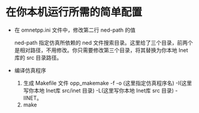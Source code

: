 # 在你本机运行所需的简单配置
* 在 omnetpp.ini 文件中，修改第二行 ned-path 的值

    ned-path 指定仿真所依赖的 ned 文件搜索目录。这里给了三个目录，前两个是相对路径，不用修改。你只需要修改第三个目录，将其替换为你本地 Inet 库的 src 目录路径。

* 编译仿真程序
    1. 生成 Makefile 文件
    opp_makemake -f -o (这里指定仿真程序名) -I(这里写你本地 Inet库 src/inet 目录) -L(这里写你本地 Inet库 src 目录) -lINET。
    2. make
